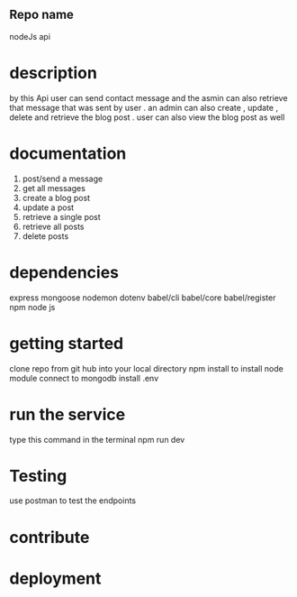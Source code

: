 ## Repo name
nodeJs api
# description
by this Api user can send contact message and the asmin can also retrieve that message that was sent by user . an admin can also create , update , delete and retrieve the blog post . user can also view the blog post as well

# documentation 
1. post/send a message
2. get all messages
3. create a blog post
4. update a post
5. retrieve a single post
6. retrieve all posts
7. delete posts

# dependencies
express
mongoose
nodemon
dotenv
babel/cli
babel/core
babel/register
npm
node js


# getting started
clone repo from git hub into your local directory
npm install to install node module
connect to mongodb 
install .env

# run the service
type this command in the terminal 
npm run dev

# Testing
use postman to test the endpoints

# contribute

# deployment

